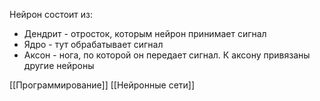 Нейрон состоит из:
- Дендрит - отросток, которым нейрон принимает сигнал
- Ядро - тут обрабатывает сигнал
- Аксон - нога, по которой он передает сигнал. К аксону привязаны другие нейроны

[[Программирование]] [[Нейронные сети]]